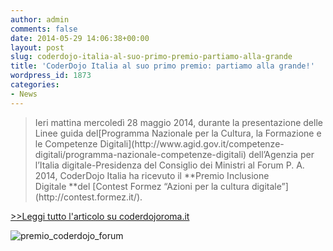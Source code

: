 ```yaml
---
author: admin
comments: false
date: 2014-05-29 14:06:38+00:00
layout: post
slug: coderdojo-italia-al-suo-primo-premio-partiamo-alla-grande
title: 'CoderDojo Italia al suo primo premio: partiamo alla grande!'
wordpress_id: 1873
categories:
- News
---
```


<blockquote>Ieri mattina mercoledì 28 maggio 2014, durante la presentazione delle Linee guida del[Programma Nazionale per la Cultura, la Formazione e le Competenze Digitali](http://www.agid.gov.it/competenze-digitali/programma-nazionale-competenze-digitali) dell’Agenzia per l’Italia digitale-Presidenza del Consiglio dei Ministri al Forum P. A. 2014, CoderDojo Italia ha ricevuto il **Premio Inclusione Digitale **del [Contest Formez “Azioni per la cultura digitale”](http://contest.formez.it/).</blockquote>


[>>Leggi tutto l'articolo su coderdojoroma.it](http://coderdojoroma.wordpress.com/2014/05/29/coderdojo-italia-al-suo-primo-premio-partiamo-alla-grande/)



![premio_coderdojo_forum](http://coderdojomilano.it/wp-content/uploads/2014/05/premio_coderdojo_forum-e1401372649874.jpeg)
